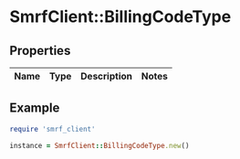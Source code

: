 # SmrfClient::BillingCodeType

## Properties

| Name | Type | Description | Notes |
| ---- | ---- | ----------- | ----- |

## Example

```ruby
require 'smrf_client'

instance = SmrfClient::BillingCodeType.new()
```

